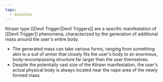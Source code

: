 ```yaml
---
tags:
  - diavolos
---
```

Körper type [[Devil Trigger|Devil Triggers]] are a specific manifestation of [[Devil Trigger]] phenomena, characterized by the generation of additional mass around the user's entire body. 

- The generated mass can take various forms, ranging from something akin to a suit of armor that closely fits the user's body to an enormous, body-encompassing structure far larger than the user themselves.
- Despite the potentially vast size of the Körper manifestation, the user's actual physical body is always located near the nape area of the newly formed mass.